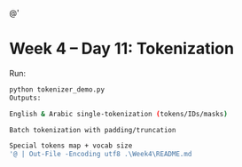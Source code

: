 @'
# Week 4 – Day 11: Tokenization

Run:
```bash
python tokenizer_demo.py
Outputs:

English & Arabic single-tokenization (tokens/IDs/masks)

Batch tokenization with padding/truncation

Special tokens map + vocab size
'@ | Out-File -Encoding utf8 .\Week4\README.md